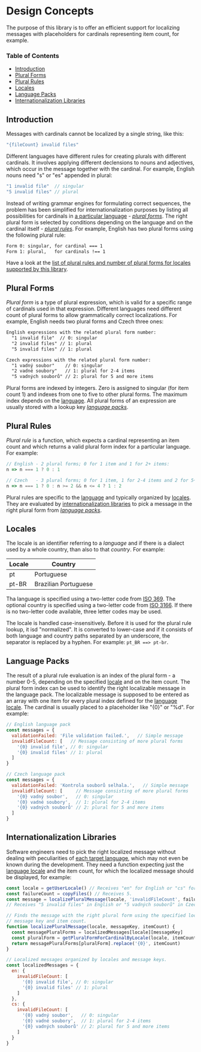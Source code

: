 # Design Concepts

The purpose of this library is to offer an efficient support for localizing messages with placeholders for cardinals representing item count, for example.

### Table of Contents

- [Introduction](#introduction)
- [Plural Forms](#plural-forms)
- [Plural Rules](#plural-rules)
- [Locales](#locales)
- [Language Packs](#language-packs)
- [Internationalization Libraries](#internationalization-libraries)

## Introduction

Messages with cardinals cannot be localized by a single string, like this:

```js
"{fileCount} invalid files"
```

Different languages have different rules for creating plurals with different cardinals. It involves applying different declensions to nouns and adjectives, which occur in the message together with the cardinal. For example, English nouns need "s" or "es" appended in plural:

```js
"1 invalid file"  // singular
"5 invalid files" // plural
```

Instead of writing grammar engines for formulating correct sequences, the problem has been simplified for internationalization purposes by listing all possibilities for cardinals in [a particular language](#locales) - [*plural forms*](#plural-forms). The right plural form is selected by conditions depending on the language and on the cardinal itself - [*plural rules*](#plural-rules). For example, English has two plural forms using the following plural rule:

```txt
Form 0: singular, for cardinal === 1
Form 1: plural,   for cardinals !== 1
```
Have a look at the [list of plural rules and number of plural forms for locales supported by this library](./languages.md#supported-languages).

## Plural Forms

*Plural form* is a type of plural expression, which is valid for a specific range of cardinals used in that expression. Different languages need different count of plural forms to allow grammatically correct localizations. For example, English needs two plural forms and Czech three ones:

```txt
English expressions with the related plural form number:
  "1 invalid file"  // 0: singular
  "2 invalid files" // 1: plural
  "5 invalid files" // 1: plural

Czech expressions with the related plural form number:
  "1 vadný soubor"    // 0: singular
  "2 vadné soubory"   // 1: plural for 2-4 items
  "5 vadných souborů" // 2: plural for 5 and more items
```

Plural forms are indexed by integers. Zero is assigned to singular (for item count 1) and indexes from one to five to other plural forms. The maximum index depends on the [language](./languages.md#supported-languages). All plural forms of an expression are usually stored with a lookup key [*language packs*](#language-packs).

## Plural Rules

*Plural rule* is a function, which expects a cardinal representing an item count and which returns a valid plural form index for a particular language. For example:

```js
// English - 2 plural forms; 0 for 1 item and 1 for 2+ items:
n => n === 1 ? 0 : 1

// Czech   - 3 plural forms; 0 for 1 item, 1 for 2-4 items and 2 for 5+ items:
n => n === 1 ? 0 : n >= 2 && n <= 4 ? 1 : 2
```

Plural rules are specific to the [language](./languages.md#supported-languages) and typically organized by [locales](#locales). They are evaluated by [internationalization libraries](#internationalization-libraries) to pick a message in the right plural form from [*language packs*](#language-packs).

## Locales

The locale is an identifier referring to a *language* and if there is a dialect used by a whole country, than also to that *country*. For example:

| Locale | Country              |
|--------|----------------------|
| pt     | Portuguese           |
| pt-BR  | Brazilian Portuguese |

Tha language is specified using a two-letter code from [ISO 369](https://en.wikipedia.org/wiki/ISO_639). The optional country is specified using a two-letter code from [ISO 3166](https://cs.wikipedia.org/wiki/ISO_3166-1). If there is no two-letter code available, three letter codes may be used.

The locale is handled case-insensitively. Before it is used for the plural rule lookup, it isd "normalized". It is converted to lower-case and if it consists of both language and country paths separated by an underscore, the separator is replaced by a hyphen. For example: `pt_BR ==> pt-br`.

## Language Packs

The result of a plural rule evaluation is an index of the plural form - a number 0-5, depending on the specified [locale](#locales) and on the item count. The plural form index can be used to identify the right localizable message in the language pack. The localizable message is supposed to be entered as an array with one item for every plural index defined for the [language locale](#locales). The cardinal is usually placed to a placeholder like "{0}" or "%d". For example:

```js
// English language pack
const messages = {
  validationFailed: 'File validation failed.',   // Simple message
  invalidFileCount: [   // Message consisting of more plural forms
    '{0} invalid file', // 0: singular
    '{0} invalid files' // 1: plural
  ]
}

// Czech language pack
const messages = {
  validationFailed: 'Kontrola souborů selhala.',   // Simple message
  invalidFileCount: [     // Message consisting of more plural forms
    '{0} vadný soubor',   // 0: singular
    '{0} vadné soubory',  // 1: plural for 2-4 items
    '{0} vadných souborů' // 2: plural for 5 and more items
  ]
}
```

## Internationalization Libraries

Software engineers need to pick the right localized message without dealing with peculiarities of [each target language](./languages.md#supported-languages), which may not even be known during the development. They need a function expecting just the [language locale](#locales) and the item count, for which the localized message should be displayed, for example:

```js
const locale = getUserLocale() // Receives "en" for English or "cs" for Czech.
const failureCount = copyFiles() // Receives 5.
const message = localizePluralMessage(locale, 'invalidFileCount', failureCount)
// Receives "5 invalid files" in English or "5 vadných souborů" in Czech.

// Finds the message with the right plural form using the specified locale,
// message key and item count.
function localizePluralMessage(locale, messageKey, itemCount) {
  const messagePluralForms = localizedMessages[locale][messageKey]
  const pluralForm = getPluralFormForCardinalByLocale(locale, itemCount)
  return messagePluralForms[pluralForm].replace('{0}', itemCount)
}

// Localized messages organized by locales and message keys.
const localizedMessages = {
  en: {
    invalidFileCount: [
      '{0} invalid file', // 0: singular
      '{0} invalid files' // 1: plural
    ]
  },
  cs: {
    invalidFileCount: [
      '{0} vadný soubor',   // 0: singular
      '{0} vadné soubory',  // 1: plural for 2-4 items
      '{0} vadných souborů' // 2: plural for 5 and more items
    ]
  }
}
```

